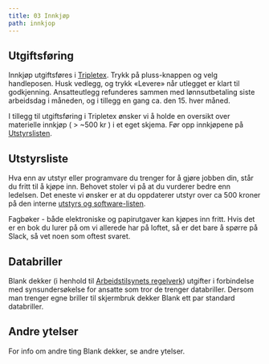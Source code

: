 ```yaml
---
title: 03 Innkjøp
path: innkjop
---
```


## Utgiftsføring
Innkjøp utgiftsføres i [Tripletex](https://www.tripletex.no/). Trykk på pluss-knappen og velg handleposen. Husk vedlegg, og trykk «Levere» når utlegget er klart til godkjenning. Ansatteutlegg refunderes sammen med lønnsutbetaling siste arbeidsdag i måneden, og i tillegg en gang ca. den 15. hver måned.

I tillegg til utgiftsføring i Tripletex ønsker vi å holde en oversikt over materielle innkjøp ( > ~500 kr ) i et eget skjema. Før opp innkjøpene på [Utstyrslisten](https://drive.google.com/open?id=1K-okaHKiYPvpR9Bf_p4dm63qcQ_Xl5qT58ZjIAmt3RY).

## Utstyrsliste

Hva enn av utstyr eller programvare du trenger for å gjøre jobben din, står du fritt til å kjøpe inn. Behovet stoler vi på at du vurderer bedre enn ledelsen. Det eneste vi ønsker er at du oppdaterer utstyr over ca 500 kroner på den interne [utstyrs og software-listen](https://drive.google.com/open?id=1K-okaHKiYPvpR9Bf_p4dm63qcQ_Xl5qT58ZjIAmt3RY).

Fagbøker - både elektroniske og papirutgaver kan kjøpes inn fritt. Hvis det er en bok du lurer på om vi allerede har på loftet, så er det bare å spørre på Slack, så vet noen som oftest svaret.


## Databriller

Blank dekker (i henhold til [Arbeidstilsynets regelverk](https://www.arbeidstilsynet.no/tema/ergonomi/arbeid-ved-dataskjerm/synsundersoking-og-databriller/)) utgifter i forbindelse med synsundersøkelse for ansatte som tror de trenger databriller. Dersom man trenger egne briller til skjermbruk dekker Blank ett par standard databriller.

## Andre ytelser

For info om andre ting Blank dekker, se andre ytelser.
